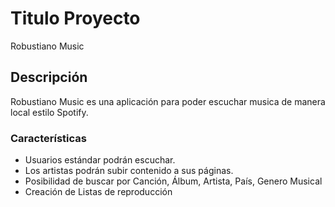 # Titulo Proyecto

Robustiano Music

## Descripción

Robustiano Music es una aplicación para poder escuchar musica de manera local estilo Spotify.

### Características

* Usuarios estándar podrán escuchar.
* Los artistas podrán subir contenido a sus páginas.
* Posibilidad de buscar por Canción, Álbum, Artista, País, Genero Musical
* Creación de Listas de reproducción
